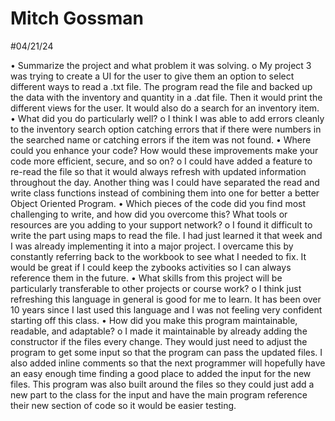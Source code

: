 # Mitch Gossman
#04/21/24

•	Summarize the project and what problem it was solving.
    o	My project 3 was trying to create a UI for the user to give them an option to select different ways to read a .txt file. The program read the file and backed up the data with the inventory and quantity in a .dat file. Then it would print the different views for the user. It would also do a search for an inventory item.
•	What did you do particularly well?
    o	I think I was able to add errors cleanly to the inventory search option catching errors that if there were numbers in the searched name or catching errors if the item was not found.
•	Where could you enhance your code? How would these improvements make your code more efficient, secure, and so on?
    o	I could have added a feature to re-read the file so that it would always refresh with updated information throughout the day. Another thing was I could have separated the read and write class functions instead of combining them into one for better a better         Object Oriented Program.
•	Which pieces of the code did you find most challenging to write, and how did you overcome this? What tools or resources are you adding to your support network?
    o	I found it difficult to write the part using maps to read the file. I had just learned it that week and I was already implementing it into a major project. I overcame this by constantly referring back to the workbook to see what I needed to fix. It would be        great if I could keep the zybooks activities so I can always reference them in the future.
•	What skills from this project will be particularly transferable to other projects or course work?
    o	I think just refreshing this language in general is good for me to learn. It has been over 10 years since I last used this language and I was not feeling very confident starting off this class.
•	How did you make this program maintainable, readable, and adaptable?
    o	I made it maintainable by already adding the constructor if the files every change. They would just need to adjust the program to get some input so that the program can pass the updated files. I also added inline comments so that the next programmer will           hopefully have an easy enough time finding a good place to added the input for the new files. This program was also built around the files so they could just add a new part to the class for the input and have the main program reference their new section of code      so it would be easier testing.

